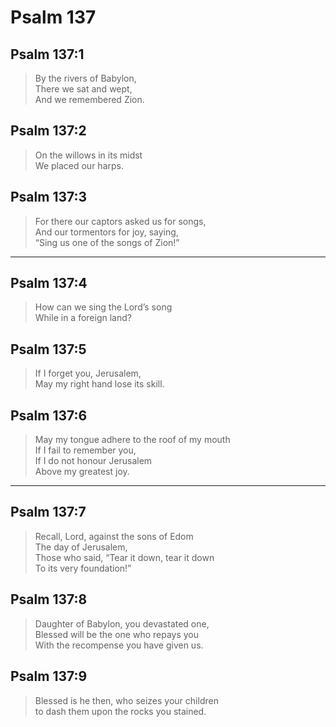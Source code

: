 # Psalm 137

## Psalm 137:1

> By the rivers of Babylon,  
> There we sat and wept,  
> And we remembered Zion.

## Psalm 137:2

> On the willows in its midst  
> We placed our harps.

## Psalm 137:3

> For there our captors asked us for songs,  
> And our tormentors for joy, saying,  
> “Sing us one of the songs of Zion!”

---

## Psalm 137:4

> How can we sing the Lord’s song  
> While in a foreign land?

## Psalm 137:5

> If I forget you, Jerusalem,  
> May my right hand lose its skill.

## Psalm 137:6

> May my tongue adhere to the roof of my mouth  
> If I fail to remember you,  
> If I do not honour Jerusalem  
> Above my greatest joy.

---

## Psalm 137:7

> Recall, Lord, against the sons of Edom  
> The day of Jerusalem,  
> Those who said, “Tear it down, tear it down  
> To its very foundation!”

## Psalm 137:8

> Daughter of Babylon, you devastated one,  
> Blessed will be the one who repays you  
> With the recompense you have given us.

## Psalm 137:9

> Blessed is he then, who seizes your children  
> to dash them upon the rocks you stained.
